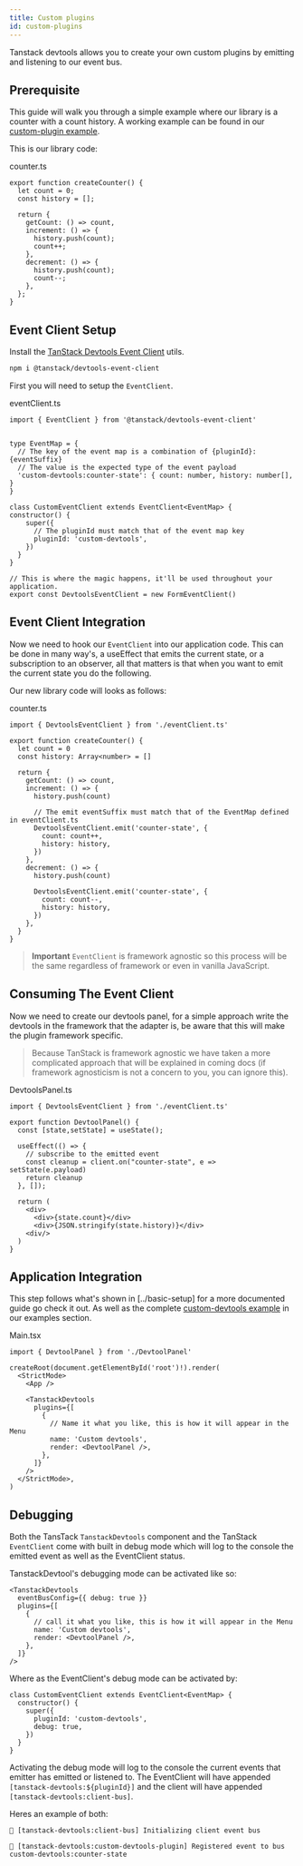 ```yaml
---
title: Custom plugins
id: custom-plugins
---
```


Tanstack devtools allows you to create your own custom plugins by emitting and listening to our event bus.

## Prerequisite

This guide will walk you through a simple example where our library is a counter with a count history. A working example can be found in our [custom-plugin example](https://tanstack.com/devtools/latest/docs/framework/react/examples/custom-plugin).

This is our library code:

counter.ts
```tsx
export function createCounter() {
  let count = 0;
  const history = [];

  return {
    getCount: () => count,
    increment: () => {
      history.push(count);
      count++;
    },
    decrement: () => {
      history.push(count);
      count--;
    },
  };
}
```

## Event Client Setup

Install the [TanStack Devtools Event Client](https://www.npmjs.com/package/@tanstack/devtools-event-client) utils.

```bash
npm i @tanstack/devtools-event-client
```

First you will need to setup the `EventClient`.

eventClient.ts
```tsx
import { EventClient } from '@tanstack/devtools-event-client'


type EventMap = {
  // The key of the event map is a combination of {pluginId}:{eventSuffix}
  // The value is the expected type of the event payload
  'custom-devtools:counter-state': { count: number, history: number[], }
}

class CustomEventClient extends EventClient<EventMap> {
constructor() {
    super({
      // The pluginId must match that of the event map key
      pluginId: 'custom-devtools',
    })
  }
}

// This is where the magic happens, it'll be used throughout your application.
export const DevtoolsEventClient = new FormEventClient()
```

## Event Client Integration

Now we need to hook our `EventClient` into our application code. This can be done in many way's, a useEffect that emits the current state, or a subscription to an observer, all that matters is that when you want to emit the current state you do the following.

Our new library code will looks as follows:

counter.ts
```tsx
import { DevtoolsEventClient } from './eventClient.ts'

export function createCounter() {
  let count = 0
  const history: Array<number> = []

  return {
    getCount: () => count,
    increment: () => {
      history.push(count)

      // The emit eventSuffix must match that of the EventMap defined in eventClient.ts
      DevtoolsEventClient.emit('counter-state', {
        count: count++,
        history: history,
      })
    },
    decrement: () => {
      history.push(count)

      DevtoolsEventClient.emit('counter-state', {
        count: count--,
        history: history,
      })
    },
  }
}
```

> **Important** `EventClient` is framework agnostic so this process will be the same regardless of framework or even in vanilla JavaScript.

## Consuming The Event Client

Now we need to create our devtools panel, for a simple approach write the devtools in the framework that the adapter is, be aware that this will make the plugin framework specific.

> Because TanStack is framework agnostic we have taken a more complicated approach that will be explained in coming docs (if framework agnosticism is not a concern to you, you can ignore this).

DevtoolsPanel.ts
```tsx
import { DevtoolsEventClient } from './eventClient.ts'

export function DevtoolPanel() {
  const [state,setState] = useState();

  useEffect(() => {
    // subscribe to the emitted event
    const cleanup = client.on("counter-state", e => setState(e.payload)
    return cleanup
  }, []);

  return (
    <div>
      <div>{state.count}</div>
      <div>{JSON.stringify(state.history)}</div>
    <div/>
  )
}
```

## Application Integration

This step follows what's shown in [../basic-setup] for a more documented guide go check it out. As well as the complete [custom-devtools example](https://tanstack.com/devtools/latest/docs/framework/react/examples/custom-devtools) in our examples section.

Main.tsx
```tsx
import { DevtoolPanel } from './DevtoolPanel'

createRoot(document.getElementById('root')!).render(
  <StrictMode>
    <App />

    <TanstackDevtools
      plugins={[
        {
          // Name it what you like, this is how it will appear in the Menu
          name: 'Custom devtools',
          render: <DevtoolPanel />,
        },
      ]}
    />
  </StrictMode>,
)

```

## Debugging

Both the TansTack `TanstackDevtools` component and the TanStack `EventClient` come with built in debug mode which will log to the console the emitted event as well as the EventClient status.

TanstackDevtool's debugging mode can be activated like so:
```tsx
<TanstackDevtools
  eventBusConfig={{ debug: true }}
  plugins={[
    {
      // call it what you like, this is how it will appear in the Menu
      name: 'Custom devtools',
      render: <DevtoolPanel />,
    },
  ]}
/>
```

Where as the EventClient's debug mode can be activated by:
```tsx
class CustomEventClient extends EventClient<EventMap> {
  constructor() {
    super({
      pluginId: 'custom-devtools',
      debug: true,
    })
  }
}
```

Activating the debug mode will log to the console the current events that emitter has emitted or listened to. The EventClient will have appended `[tanstack-devtools:${pluginId}]` and the client will have appended `[tanstack-devtools:client-bus]`.

Heres an example of both:
```
🌴 [tanstack-devtools:client-bus] Initializing client event bus

🌴 [tanstack-devtools:custom-devtools-plugin] Registered event to bus custom-devtools:counter-state
```
